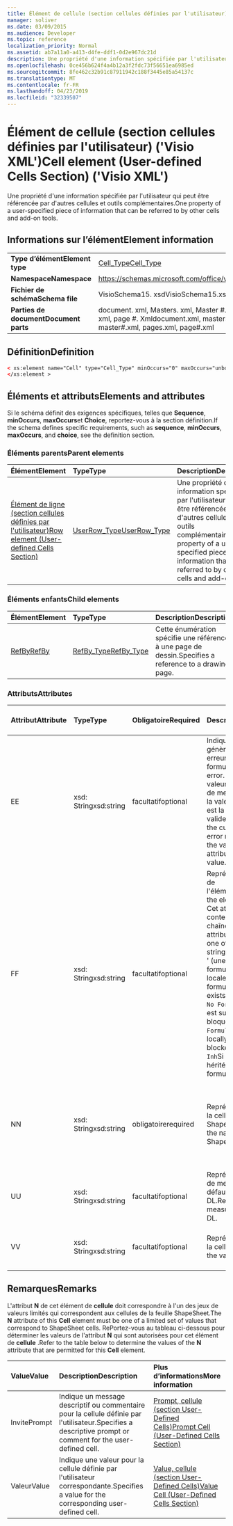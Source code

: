 ```yaml
---
title: Élément de cellule (section cellules définies par l'utilisateur) ('Visio XML')
manager: soliver
ms.date: 03/09/2015
ms.audience: Developer
ms.topic: reference
localization_priority: Normal
ms.assetid: ab7a11a0-a413-d4fe-ddf1-0d2e967dc21d
description: Une propriété d'une information spécifiée par l'utilisateur qui peut être référencée par d'autres cellules et outils complémentaires.
ms.openlocfilehash: 0ce456b624f4a4b12a3f2fdc73f56651ea6985ed
ms.sourcegitcommit: 8fe462c32b91c87911942c188f3445e85a54137c
ms.translationtype: MT
ms.contentlocale: fr-FR
ms.lasthandoff: 04/23/2019
ms.locfileid: "32339507"
---
```

# <a name="cell-element-user-defined-cells-section-visio-xml"></a><span data-ttu-id="2774a-103">Élément de cellule (section cellules définies par l'utilisateur) ('Visio XML')</span><span class="sxs-lookup"><span data-stu-id="2774a-103">Cell element (User-defined Cells Section) ('Visio XML')</span></span>

<span data-ttu-id="2774a-104">Une propriété d'une information spécifiée par l'utilisateur qui peut être référencée par d'autres cellules et outils complémentaires.</span><span class="sxs-lookup"><span data-stu-id="2774a-104">One property of a user-specified piece of information that can be referred to by other cells and add-on tools.</span></span>
  
## <a name="element-information"></a><span data-ttu-id="2774a-105">Informations sur l’élément</span><span class="sxs-lookup"><span data-stu-id="2774a-105">Element information</span></span>

|||
|:-----|:-----|
|<span data-ttu-id="2774a-106">**Type d’élément**</span><span class="sxs-lookup"><span data-stu-id="2774a-106">**Element type**</span></span> <br/> |[<span data-ttu-id="2774a-107">Cell_Type</span><span class="sxs-lookup"><span data-stu-id="2774a-107">Cell_Type</span></span>](cell_type-complextypevisio-xml.md) <br/> |
|<span data-ttu-id="2774a-108">**Namespace**</span><span class="sxs-lookup"><span data-stu-id="2774a-108">**Namespace**</span></span> <br/> |https://schemas.microsoft.com/office/visio/2012/main  <br/> |
|<span data-ttu-id="2774a-109">**Fichier de schéma**</span><span class="sxs-lookup"><span data-stu-id="2774a-109">**Schema file**</span></span> <br/> |<span data-ttu-id="2774a-110">VisioSchema15. xsd</span><span class="sxs-lookup"><span data-stu-id="2774a-110">VisioSchema15.xsd</span></span>  <br/> |
|<span data-ttu-id="2774a-111">**Parties de document**</span><span class="sxs-lookup"><span data-stu-id="2774a-111">**Document parts**</span></span> <br/> |<span data-ttu-id="2774a-112">document. xml, Masters. xml, Master #. xml, pages. xml, page #. Xml</span><span class="sxs-lookup"><span data-stu-id="2774a-112">document.xml, masters.xml, master#.xml, pages.xml, page#.xml</span></span>  <br/> |
   
## <a name="definition"></a><span data-ttu-id="2774a-113">Définition</span><span class="sxs-lookup"><span data-stu-id="2774a-113">Definition</span></span>

```XML
< xs:element name="Cell" type="Cell_Type" minOccurs="0" maxOccurs="unbounded" >
</xs:element >
```

## <a name="elements-and-attributes"></a><span data-ttu-id="2774a-114">Éléments et attributs</span><span class="sxs-lookup"><span data-stu-id="2774a-114">Elements and attributes</span></span>

<span data-ttu-id="2774a-115">Si le schéma définit des exigences spécifiques, telles que **Sequence**, **minOccurs**, **maxOccurs**et **Choice**, reportez-vous à la section définition.</span><span class="sxs-lookup"><span data-stu-id="2774a-115">If the schema defines specific requirements, such as **sequence**, **minOccurs**, **maxOccurs**, and **choice**, see the definition section.</span></span> 
  
### <a name="parent-elements"></a><span data-ttu-id="2774a-116">Éléments parents</span><span class="sxs-lookup"><span data-stu-id="2774a-116">Parent elements</span></span>

|<span data-ttu-id="2774a-117">**Élément**</span><span class="sxs-lookup"><span data-stu-id="2774a-117">**Element**</span></span>|<span data-ttu-id="2774a-118">**Type**</span><span class="sxs-lookup"><span data-stu-id="2774a-118">**Type**</span></span>|<span data-ttu-id="2774a-119">**Description**</span><span class="sxs-lookup"><span data-stu-id="2774a-119">**Description**</span></span>|
|:-----|:-----|:-----|
|[<span data-ttu-id="2774a-120">Élément de ligne (section cellules définies par l'utilisateur)</span><span class="sxs-lookup"><span data-stu-id="2774a-120">Row element (User-defined Cells Section)</span></span>](row-element-user-defined-cells-sectionvisio-xml.md) <br/> |[<span data-ttu-id="2774a-121">UserRow_Type</span><span class="sxs-lookup"><span data-stu-id="2774a-121">UserRow_Type</span></span>](userrow_type-complextypevisio-xml.md) <br/> |<span data-ttu-id="2774a-122">Une propriété d'une information spécifiée par l'utilisateur qui peut être référencée par d'autres cellules et outils complémentaires.</span><span class="sxs-lookup"><span data-stu-id="2774a-122">One property of a user-specified piece of information that can be referred to by other cells and add-on tools.</span></span>  <br/> |
   
### <a name="child-elements"></a><span data-ttu-id="2774a-123">Éléments enfants</span><span class="sxs-lookup"><span data-stu-id="2774a-123">Child elements</span></span>

|<span data-ttu-id="2774a-124">**Élément**</span><span class="sxs-lookup"><span data-stu-id="2774a-124">**Element**</span></span>|<span data-ttu-id="2774a-125">**Type**</span><span class="sxs-lookup"><span data-stu-id="2774a-125">**Type**</span></span>|<span data-ttu-id="2774a-126">**Description**</span><span class="sxs-lookup"><span data-stu-id="2774a-126">**Description**</span></span>|
|:-----|:-----|:-----|
|[<span data-ttu-id="2774a-127">RefBy</span><span class="sxs-lookup"><span data-stu-id="2774a-127">RefBy</span></span>](refby-element-cell_type-complextypevisio-xml.md) <br/> |[<span data-ttu-id="2774a-128">RefBy_Type</span><span class="sxs-lookup"><span data-stu-id="2774a-128">RefBy_Type</span></span>](refby_type-complextypevisio-xml.md) <br/> |<span data-ttu-id="2774a-129">Cette énumération spécifie une référence à une page de dessin.</span><span class="sxs-lookup"><span data-stu-id="2774a-129">Specifies a reference to a drawing page.</span></span>  <br/> |
   
### <a name="attributes"></a><span data-ttu-id="2774a-130">Attributs</span><span class="sxs-lookup"><span data-stu-id="2774a-130">Attributes</span></span>

|<span data-ttu-id="2774a-131">**Attribut**</span><span class="sxs-lookup"><span data-stu-id="2774a-131">**Attribute**</span></span>|<span data-ttu-id="2774a-132">**Type**</span><span class="sxs-lookup"><span data-stu-id="2774a-132">**Type**</span></span>|<span data-ttu-id="2774a-133">**Obligatoire**</span><span class="sxs-lookup"><span data-stu-id="2774a-133">**Required**</span></span>|<span data-ttu-id="2774a-134">**Description**</span><span class="sxs-lookup"><span data-stu-id="2774a-134">**Description**</span></span>|<span data-ttu-id="2774a-135">**Valeurs possibles**</span><span class="sxs-lookup"><span data-stu-id="2774a-135">**Possible values**</span></span>|
|:-----|:-----|:-----|:-----|:-----|
|<span data-ttu-id="2774a-136">E</span><span class="sxs-lookup"><span data-stu-id="2774a-136">E</span></span>  <br/> |<span data-ttu-id="2774a-137">xsd: String</span><span class="sxs-lookup"><span data-stu-id="2774a-137">xsd:string</span></span>  <br/> |<span data-ttu-id="2774a-138">facultatif</span><span class="sxs-lookup"><span data-stu-id="2774a-138">optional</span></span>  <br/> |<span data-ttu-id="2774a-139">Indique que la formule génère une erreur.</span><span class="sxs-lookup"><span data-stu-id="2774a-139">Indicates that the formula evaluates to an error.</span></span> <span data-ttu-id="2774a-140">La valeur **E** est la valeur actuelle (chaîne de message d'erreur); la valeur de l'attribut **V** est la dernière valeur valide.</span><span class="sxs-lookup"><span data-stu-id="2774a-140">The value of **E** is the current value (an error message string); the value of the **V** attribute is the last valid value.</span></span>  <br/> |<span data-ttu-id="2774a-141">Chaîne de message d'erreur.</span><span class="sxs-lookup"><span data-stu-id="2774a-141">An error message string.</span></span>  <br/> |
|<span data-ttu-id="2774a-142">F</span><span class="sxs-lookup"><span data-stu-id="2774a-142">F</span></span>  <br/> |<span data-ttu-id="2774a-143">xsd: String</span><span class="sxs-lookup"><span data-stu-id="2774a-143">xsd:string</span></span>  <br/> |<span data-ttu-id="2774a-144">facultatif</span><span class="sxs-lookup"><span data-stu-id="2774a-144">optional</span></span>  <br/> | <span data-ttu-id="2774a-145">Représente la formule de l'élément.</span><span class="sxs-lookup"><span data-stu-id="2774a-145">Represents the element's formula.</span></span> <span data-ttu-id="2774a-146">Cet attribut peut contenir l'une des chaînes suivantes:</span><span class="sxs-lookup"><span data-stu-id="2774a-146">This attribute can contain one of the following strings:</span></span>  <br/>  <span data-ttu-id="2774a-147">' (une formule) 'si la formule existe localement</span><span class="sxs-lookup"><span data-stu-id="2774a-147">'(some formula)' if the formula exists locally</span></span>  <br/>  <span data-ttu-id="2774a-148">`No Formula`Si la formule est supprimée ou bloquée localement</span><span class="sxs-lookup"><span data-stu-id="2774a-148">`No Formula` if the formula is locally deleted or blocked</span></span>  <br/>  <span data-ttu-id="2774a-149">`Inh`Si la formule est héritée.</span><span class="sxs-lookup"><span data-stu-id="2774a-149">`Inh` if the formula is inherited.</span></span>  <br/> |<span data-ttu-id="2774a-150">Une formule.</span><span class="sxs-lookup"><span data-stu-id="2774a-150">A formula.</span></span>  <br/> |
|<span data-ttu-id="2774a-151">N</span><span class="sxs-lookup"><span data-stu-id="2774a-151">N</span></span>  <br/> |<span data-ttu-id="2774a-152">xsd: String</span><span class="sxs-lookup"><span data-stu-id="2774a-152">xsd:string</span></span>  <br/> |<span data-ttu-id="2774a-153">obligatoire</span><span class="sxs-lookup"><span data-stu-id="2774a-153">required</span></span>  <br/> |<span data-ttu-id="2774a-154">Représente le nom de la cellule ShapeSheet.</span><span class="sxs-lookup"><span data-stu-id="2774a-154">Represents the name of the ShapeSheet cell.</span></span>  <br/> |<span data-ttu-id="2774a-155">Nom de la cellule ShapeSheet.</span><span class="sxs-lookup"><span data-stu-id="2774a-155">The name of the ShapeSheet cell.</span></span>  <br/> <span data-ttu-id="2774a-156">Consultez la section Remarques ci-dessous.</span><span class="sxs-lookup"><span data-stu-id="2774a-156">See the Remarks section below.</span></span>  <br/> |
|<span data-ttu-id="2774a-157">U</span><span class="sxs-lookup"><span data-stu-id="2774a-157">U</span></span>  <br/> |<span data-ttu-id="2774a-158">xsd: String</span><span class="sxs-lookup"><span data-stu-id="2774a-158">xsd:string</span></span>  <br/> |<span data-ttu-id="2774a-159">facultatif</span><span class="sxs-lookup"><span data-stu-id="2774a-159">optional</span></span>  <br/> |<span data-ttu-id="2774a-160">Représente une unité de mesure la valeur par défaut est DL.</span><span class="sxs-lookup"><span data-stu-id="2774a-160">Represents a unit of measure The default is DL.</span></span>  <br/> |<span data-ttu-id="2774a-161">Unités de la cellule.</span><span class="sxs-lookup"><span data-stu-id="2774a-161">The units of the cell.</span></span>  <br/> |
|<span data-ttu-id="2774a-162">V</span><span class="sxs-lookup"><span data-stu-id="2774a-162">V</span></span>  <br/> |<span data-ttu-id="2774a-163">xsd: String</span><span class="sxs-lookup"><span data-stu-id="2774a-163">xsd:string</span></span>  <br/> |<span data-ttu-id="2774a-164">facultatif</span><span class="sxs-lookup"><span data-stu-id="2774a-164">optional</span></span>  <br/> |<span data-ttu-id="2774a-165">Représente la valeur de la cellule.</span><span class="sxs-lookup"><span data-stu-id="2774a-165">Represents the value of the cell.</span></span>  <br/> |<span data-ttu-id="2774a-166">Valeur de la cellule ShapeSheet.</span><span class="sxs-lookup"><span data-stu-id="2774a-166">The value of the ShapeSheet cell.</span></span>  <br/> |
   
## <a name="remarks"></a><span data-ttu-id="2774a-167">Remarques</span><span class="sxs-lookup"><span data-stu-id="2774a-167">Remarks</span></span>

<span data-ttu-id="2774a-168">L'attribut **N** de cet élément de **cellule** doit correspondre à l'un des jeux de valeurs limités qui correspondent aux cellules de la feuille ShapeSheet.</span><span class="sxs-lookup"><span data-stu-id="2774a-168">The **N** attribute of this **Cell** element must be one of a limited set of values that correspond to ShapeSheet cells.</span></span> <span data-ttu-id="2774a-169">RePortez-vous au tableau ci-dessous pour déterminer les valeurs de l'attribut **N** qui sont autorisées pour cet élément de **cellule** .</span><span class="sxs-lookup"><span data-stu-id="2774a-169">Refer to the table below to determine the values of the **N** attribute that are permitted for this **Cell** element.</span></span> 
  
|<span data-ttu-id="2774a-170">**Value**</span><span class="sxs-lookup"><span data-stu-id="2774a-170">**Value**</span></span>|<span data-ttu-id="2774a-171">**Description**</span><span class="sxs-lookup"><span data-stu-id="2774a-171">**Description**</span></span>|<span data-ttu-id="2774a-172">**Plus d’informations**</span><span class="sxs-lookup"><span data-stu-id="2774a-172">**More information**</span></span>|
|:-----|:-----|:-----|
|<span data-ttu-id="2774a-173">Invite</span><span class="sxs-lookup"><span data-stu-id="2774a-173">Prompt</span></span>  <br/> |<span data-ttu-id="2774a-174">Indique un message descriptif ou commentaire pour la cellule définie par l'utilisateur.</span><span class="sxs-lookup"><span data-stu-id="2774a-174">Specifies a descriptive prompt or comment for the user-defined cell.</span></span>  <br/> |[<span data-ttu-id="2774a-175">Prompt, cellule (section User-Defined Cells)</span><span class="sxs-lookup"><span data-stu-id="2774a-175">Prompt Cell (User-Defined Cells Section)</span></span>](prompt-cell-user-defined-cells-section.md) <br/> |
|<span data-ttu-id="2774a-176">Valeur</span><span class="sxs-lookup"><span data-stu-id="2774a-176">Value</span></span>  <br/> |<span data-ttu-id="2774a-177">Indique une valeur pour la cellule définie par l'utilisateur correspondante.</span><span class="sxs-lookup"><span data-stu-id="2774a-177">Specifies a value for the corresponding user-defined cell.</span></span>  <br/> |[<span data-ttu-id="2774a-178">Value, cellule (section User-Defined Cells)</span><span class="sxs-lookup"><span data-stu-id="2774a-178">Value Cell (User-Defined Cells Section)</span></span>](value-cell-user-defined-cells-section.md) <br/> |
   

